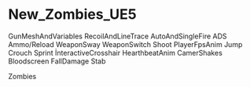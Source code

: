 # New_Zombies_UE5
 GunMeshAndVariables
RecoilAndLineTrace
AutoAndSingleFire
ADS
Ammo/Reload
WeaponSway
WeaponSwitch
Shoot
PlayerFpsAnim
Jump
Crouch
Sprint
İnteractiveCrosshair
HearthbeatAnim
CamerShakes
Bloodscreen
FallDamage
Stab


Zombies

